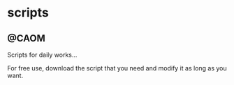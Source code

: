 # scripts
## @CAOM
Scripts for daily works...


For free use, download the script that you need and modify it as long as you want.
